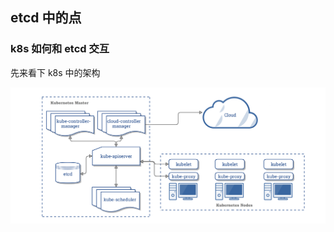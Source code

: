 ## etcd 中的点

### k8s 如何和 etcd 交互

先来看下 k8s 中的架构  

<img src="/img/k8s-etcd.webp" alt="etcd" align=center/>  
